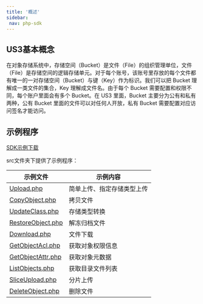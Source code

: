 ```yaml
---
title: '概述'
sidebar:
 nav: php-sdk
---
```


## US3基本概念

在对象存储系统中，存储空间（Bucket）是文件（File）的组织管理单位，文件（File）是存储空间的逻辑存储单元。对于每个账号，该账号里存放的每个文件都有唯一的一对存储空间（Bucket）与键（Key）作为标识。我们可以把 Bucket 理解成一类文件的集合，Key 理解成文件名。由于每个 Bucket 需要配置和权限不同，每个账户里面会有多个 Bucket。在 US3 里面，Bucket 主要分为公有和私有两种，公有 Bucket 里面的文件可以对任何人开放，私有 Bucket 需要配置对应访问签名才能访问。


## 示例程序
[SDK示例下载](https://github.com/ufilesdk-dev/S3-PHP-SDK)

src文件夹下提供了示例程序：

| 示例文件 | 示例内容 |
| -------- | -------- |
| [Upload.php](https://github.com/ufilesdk-dev/S3-PHP-SDK/tree/main/src/Upload.php) | 简单上传、指定存储类型上传 |
| [CopyObject.php](https://github.com/ufilesdk-dev/S3-PHP-SDK/tree/main/src/CopyObject.php) | 拷贝文件 |
| [UpdateClass.php](https://github.com/ufilesdk-dev/S3-PHP-SDK/tree/main/src/UpdateClass.php) | 存储类型转换 |
| [RestoreObject.php](https://github.com/ufilesdk-dev/S3-PHP-SDK/tree/main/src/RestoreObject.php) | 解冻归档文件 |
| [Download.php](https://github.com/ufilesdk-dev/S3-PHP-SDK/tree/main/src/Download.php) | 文件下载 |
| [GetObjectAcl.php](https://github.com/ufilesdk-dev/S3-PHP-SDK/tree/main/src/GetObjectAcl.php) | 获取对象权限信息 |
| [GetObjectAttr.php](https://github.com/ufilesdk-dev/S3-PHP-SDK/tree/main/src/GetObjectAttr.php) | 获取对象元数据 |
| [ListObjects.php](https://github.com/ufilesdk-dev/S3-PHP-SDK/tree/main/src/ListObjects.php) | 获取目录文件列表 |
| [SliceUpload.php](https://github.com/ufilesdk-dev/S3-PHP-SDK/tree/main/src/SliceUpload.php) | 分片上传 |
| [DeleteObject.php](https://github.com/ufilesdk-dev/S3-PHP-SDK/tree/main/src/DeleteObject.php) | 删除文件 |
